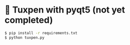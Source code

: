 # 🐧 Tuxpen with pyqt5 (not yet completed)

```bash
$ pip install -r requirements.txt
$ python tuxpen.py
```
